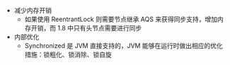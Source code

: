 
- 减少内存开销
	- 如果使用 ReentrantLock 则需要节点继承 AQS 来获得同步支持，增加内存开销，而 1.8 中只有头节点需要进行同步
- 内部优化
	- Synchronized 是 JVM 直接支持的，JVM 能够在运行时做出相应的优化措施：锁粗化、锁消除、锁自旋
